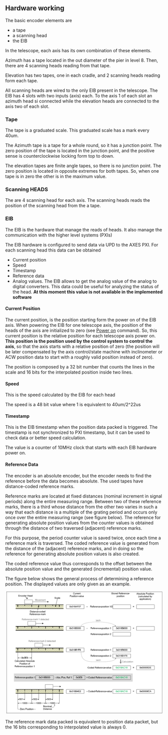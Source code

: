 ## Hardware working

The basic encoder elements are

* a tape
* a scanning head
* the EIB

In the telescope, each axis has its own combination of these elements. 

Azimuth has a tape located in the out diameter of the pier in level 8. Then, there are 4 scanning heads reading from that tape.

Elevation has two tapes, one in each cradle, and 2 scanning heads reading form each tape.

All scanning heads are wired to the only EIB present in the telescope. The EIB has 4 slots with two inputs (axis) each. To the axis 1 of each slot an azimuth head si connected while the elevation heads are connected to the axis two of each slot.

### Tape

The tape is a graduated scale. This graduated scale has a mark every 40um. 

The Azimuth tape is a tape for a whole round, so it has a junction point. The zero position of the tape is located in the junction point, and the positive sense is counterclockwise locking form top to down.

The elevation tapes are finite angle tapes, so there is no junction point. The zero position is located in opposite extremes for both tapes. So, when one tape is in zero the other is in the maximum value.

### Scanning HEADS

The are 4 scanning head for each axis. The scanning heads reads the position of the scanning head from the a tape. 

### EIB

The EIB is the hardware that manage the reads of heads. It also manage the communication with the higher level systems (PXIs)

The EIB hardware is configured to send data via UPD to the AXES PXI. For each scanning head this data can be obtained

* Current position
* Speed
* Timestamp
* Reference data
* Analog values. The EIB allows to get the analog value of the analog to digital converters. This data could be useful for analyzing the status of the head. **At this moment this value is not available in the implemented software**

#### Current Position

The current position, is the position starting form the power on of the EIB axis. When powering the EIB for one telescope axis, the position of the heads of the axis are initialized to zero (see [Power on](05%20Commad%20sequences..md#Power-On) command). So, this current position is the relative position for each telescope axis power on. **This position is the position used by the control system to control the axis**, so that the axis starts with a relative position of zero (the position will be later compensated by the axis control/state machine with inclinometer or ACW position data to start with a roughly valid position instead of zero).

The position is composed by a 32 bit number that counts the lines in the scale and 16 bits for the interpolated position inside two lines.

#### Speed

This is the speed calculated by the EIB for each head

The speed is a 48 bit value where 1 is equivalent to 40um/2^22us


#### Timestamp

This is the EIB timestamp when the position data packed is triggered. The timestamp is not synchronized to PXI timestamp, but it can be used to check data or better speed calculation.

The value is a counter of 10MHz clock that starts with each EIB hardware power on.

#### Reference Data

The encoder is an absolute encoder, but the encoder needs to find the reference before the data becomes absolute. The used tapes have distance-coded reference marks.

Reference marks are located at fixed distances (nominal increment
in signal periods) along the entire measuring range. Between two of these reference marks, there is a third whose distance from the other two varies in such a way that each distance is a multiple of the grating period and occurs only once over the entire measuring range (see figure below). The reference for generating absolute position values from the counter values is obtained
through the distance of two traversed (adjacent) reference marks.

For this purpose, the period counter value is saved twice, once each time a reference mark is traversed. The coded reference value is generated from the distance of the (adjacent) reference marks, and in doing so the reference for generating absolute position values is also created.

The coded reference value thus corresponds to the offset between the absolute position value and the generated (incremental) position value.

The figure below shows the general process of determining a reference position. The displayed values are only given as an example.

![Distance coded reference marks](media/diT19ikyEB.png)

The reference mark data packed is equivalent to position data packet, but the 16 bits corresponding to interpolated value is always 0.